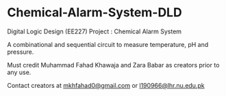 # Chemical-Alarm-System-DLD
Digital Logic Design (EE227) Project : Chemical Alarm System

A combinational and sequential circuit to measure temperature, pH and pressure. 

Must credit Muhammad Fahad Khawaja and Zara Babar as creators prior to any use. 

Contact creators at mkhfahad0@gmail.com or l190966@lhr.nu.edu.pk

